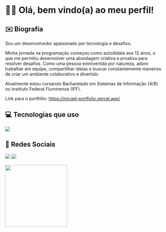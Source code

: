 <h1>👋🏻 Olá, bem vindo(a) ao meu perfil!</h1>

## ✉️&nbsp;Biografia
Sou um desenvolvedor apaixonado por tecnologia e desafios.

Minha jornada na programação começou como autodidata aos 12 anos, o que me permitiu desenvolver uma abordagem criativa e proativa para resolver desafios. Como uma pessoa extrovertida por natureza, adoro trabalhar em equipe, compartilhar ideias e buscar constantemente maneiras de criar um ambiente colaborativo e divertido.

Atualmente estou cursando Bacharelado em Sistemas de Informação (4/8) no Instituto Federal Fluminense (IFF).

Link para o portfólio: https://micael-portfolio.vercel.app/

## 💻&nbsp;Tecnologias que uso
<div style="display: inline_block">
    <img src="https://skillicons.dev/icons?i=javascript,typescript,react,nestjs,nodejs,prisma,postgres,mysql,git" />
  
## 👨&nbsp;Redes Sociais
<div>
 <a href="https://instagram.com/micaelgomes.dev" target="_blank"><img src="https://skillicons.dev/icons?i=instagram"/></a>
 <a href="https://www.linkedin.com/in/micaelgomestavares/" target="_blank"><img src="https://skillicons.dev/icons?i=linkedin"/></a>
</div>

<br>

<div style="display: inline_block">
  <a href="https://github.com/micaelgomestavares">
  <img height="200rem" src="https://github-readme-stats.vercel.app/api/top-langs/?username=micaelgomestavares&layout=compact&langs_count=7&theme=dark"/>

